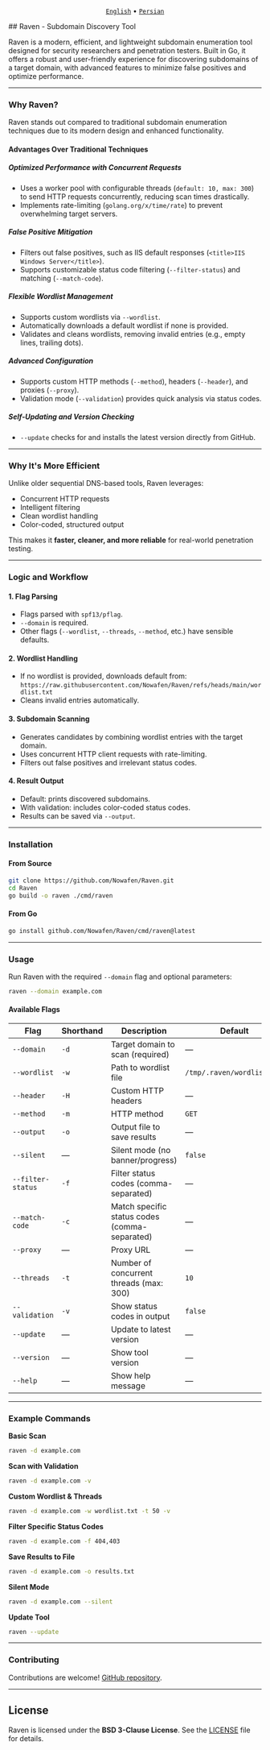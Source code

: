 <div align="center">
  
  <a href="https://github.com/Nowafen/Raven/blob/main/README.md">`English`</a> •
  <a href="https://github.com/Nowafen/Raven/blob/main/README.fa.md">`Persian`</a> 
  
</div>
## Raven - Subdomain Discovery Tool

Raven is a modern, efficient, and lightweight subdomain enumeration tool designed for security researchers and penetration testers. Built in Go, it offers a robust and user-friendly experience for discovering subdomains of a target domain, with advanced features to minimize false positives and optimize performance.

---

### Why Raven?

Raven stands out compared to traditional subdomain enumeration techniques due to its modern design and enhanced functionality.

#### Advantages Over Traditional Techniques

##### Optimized Performance with Concurrent Requests
- Uses a worker pool with configurable threads (`default: 10, max: 300`) to send HTTP requests concurrently, reducing scan times drastically.
- Implements rate-limiting (`golang.org/x/time/rate`) to prevent overwhelming target servers.

##### False Positive Mitigation
- Filters out false positives, such as IIS default responses (`<title>IIS Windows Server</title>`).
- Supports customizable status code filtering (`--filter-status`) and matching (`--match-code`).

##### Flexible Wordlist Management
- Supports custom wordlists via `--wordlist`.
- Automatically downloads a default wordlist if none is provided.
- Validates and cleans wordlists, removing invalid entries (e.g., empty lines, trailing dots).

##### Advanced Configuration
- Supports custom HTTP methods (`--method`), headers (`--header`), and proxies (`--proxy`).
- Validation mode (`--validation`) provides quick analysis via status codes.

##### Self-Updating and Version Checking
- `--update` checks for and installs the latest version directly from GitHub.

---

### Why It's More Efficient
Unlike older sequential DNS-based tools, Raven leverages:
- Concurrent HTTP requests
- Intelligent filtering
- Clean wordlist handling
- Color-coded, structured output  

This makes it **faster, cleaner, and more reliable** for real-world penetration testing.

---

### Logic and Workflow

#### 1. Flag Parsing
- Flags parsed with `spf13/pflag`.
- `--domain` is required.
- Other flags (`--wordlist`, `--threads`, `--method`, etc.) have sensible defaults.

#### 2. Wordlist Handling
- If no wordlist is provided, downloads default from:  
  `https://raw.githubusercontent.com/Nowafen/Raven/refs/heads/main/wordlist.txt`
- Cleans invalid entries automatically.

#### 3. Subdomain Scanning
- Generates candidates by combining wordlist entries with the target domain.
- Uses concurrent HTTP client requests with rate-limiting.
- Filters out false positives and irrelevant status codes.

#### 4. Result Output
- Default: prints discovered subdomains.
- With validation: includes color-coded status codes.
- Results can be saved via `--output`.

---

### Installation

#### From Source
```bash
git clone https://github.com/Nowafen/Raven.git
cd Raven
go build -o raven ./cmd/raven
```

#### From Go
```bash
go install github.com/Nowafen/Raven/cmd/raven@latest
```

---

### Usage

Run Raven with the required `--domain` flag and optional parameters:

```bash
raven --domain example.com
```

#### Available Flags

| Flag             | Shorthand | Description                                   | Default                      |
|------------------|-----------|-----------------------------------------------|------------------------------|
| `--domain`       | `-d`      | Target domain to scan (required)              | —                            |
| `--wordlist`     | `-w`      | Path to wordlist file                         | `/tmp/.raven/wordlist.txt`    |
| `--header`       | `-H`      | Custom HTTP headers                           | —                            |
| `--method`       | `-m`      | HTTP method                                   | `GET`                        |
| `--output`       | `-o`      | Output file to save results                   | —                            |
| `--silent`       | —         | Silent mode (no banner/progress)              | `false`                      |
| `--filter-status`| `-f`      | Filter status codes (comma-separated)         | —                            |
| `--match-code`   | `-c`      | Match specific status codes (comma-separated) | —                            |
| `--proxy`        | —         | Proxy URL                                     | —                            |
| `--threads`      | `-t`      | Number of concurrent threads (max: 300)       | `10`                         |
| `--validation`   | `-v`      | Show status codes in output                   | `false`                      |
| `--update`       | —         | Update to latest version                      | —                            |
| `--version`      | —         | Show tool version                             | —                            |
| `--help`         | —         | Show help message                             | —                            |

---

### Example Commands

**Basic Scan**
```bash
raven -d example.com
```

**Scan with Validation**
```bash
raven -d example.com -v
```

**Custom Wordlist & Threads**
```bash
raven -d example.com -w wordlist.txt -t 50 -v
```

**Filter Specific Status Codes**
```bash
raven -d example.com -f 404,403 
```

**Save Results to File**
```bash
raven -d example.com -o results.txt
```

**Silent Mode**
```bash
raven -d example.com --silent
```

**Update Tool**
```bash
raven --update
```

---

### Contributing
Contributions are welcome! [GitHub repository](https://github.com/Nowafen/Raven).

---

## License
Raven is licensed under the **BSD 3-Clause License**. See the [LICENSE](LICENSE) file for details.
